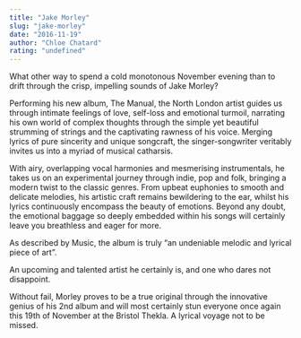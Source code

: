 ```yaml
---
title: "Jake Morley"
slug: "jake-morley"
date: "2016-11-19"
author: "Chloe Chatard"
rating: "undefined"
---
```


What other way to spend a cold monotonous November evening than to drift through the crisp, impelling sounds of Jake Morley?

Performing his new album, The Manual, the North London artist guides us through intimate feelings of love, self-loss and emotional turmoil, narrating his own world of complex thoughts through the simple yet beautiful strumming of strings and the captivating rawness of his voice. Merging lyrics of pure sincerity and unique songcraft, the singer-songwriter veritably invites us into a myriad of musical catharsis.

With airy, overlapping vocal harmonies and mesmerising instrumentals, he takes us on an experimental journey through indie, pop and folk, bringing a modern twist to the classic genres. From upbeat euphonies to smooth and delicate melodies, his artistic craft remains bewildering to the ear, whilst his lyrics continuously encompass the beauty of emotions. Beyond any doubt, the emotional baggage so deeply embedded within his songs will certainly leave you breathless and eager for more.

As described by Music, the album is truly “an undeniable melodic and lyrical piece of art”.

An upcoming and talented artist he certainly is, and one who dares not disappoint.

Without fail, Morley proves to be a true original through the innovative genius of his 2nd album and will most certainly stun everyone once again this 19th of November at the Bristol Thekla. A lyrical voyage not to be missed.
